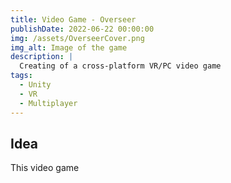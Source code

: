 ```yaml
---
title: Video Game - Overseer
publishDate: 2022-06-22 00:00:00
img: /assets/OverseerCover.png
img_alt: Image of the game
description: |
  Creating of a cross-platform VR/PC video game
tags:
  - Unity
  - VR
  - Multiplayer
---
```


## Idea
This video game

